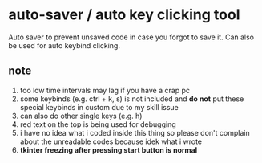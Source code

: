 # auto-saver / auto key clicking tool
Auto saver to prevent unsaved code in case you forgot to save it. Can also be used for auto keybind clicking.

## note
1. too low time intervals may lag if you have a crap pc
2. some keybinds (e.g. ctrl + k, s) is not included and **do not** put these special keybinds in custom due to my skill issue
3. can also do other single keys (e.g. h)
4. red text on the top is being used for debugging
5. i have no idea what i coded inside this thing so please don't complain about the unreadable codes because idek what i wrote
6. **tkinter freezing after pressing start button is normal**
